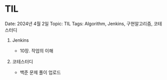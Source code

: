 # TIL

Date: 2024년 4월 2일
Topic: TIL
Tags: Algorithm, Jenkins, 구현알고리즘, 코테스터디

1. Jenkins 
    - 10장. 작업의 이해

1. 코테스터디
    - 백준 문제 풀이 업로드